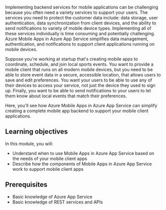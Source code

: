 Implementing backend services for mobile applications can be challenging because you often need a variety services to support your users. The services you need to protect the customer data include: data storage, user authentication, data synchronization from client devices, and the ability to send notifications to variety of mobile device types. Implementing all of these services individually is time consuming and potentially challenging. Azure Mobile Apps in Azure App Service simplifies data management, authentication, and notifications to support client applications running on mobile devices.

Suppose you're working at startup that's creating mobile apps to coordinate, schedule, and join local sports events. You want to provide a mobile client that runs on all modern mobile devices, but you need to be able to store event data in a secure, accessible location, that allows users to save and edit preferences. You want your users to be able to use any of their devices to access your service, not just the device they used to sign up. Finally, you want to be able to send notifications to your users to let them know about local events that match their preferences.

Here, you'll see how Azure Mobile Apps in Azure App Service can simplify creating a complete mobile app backend to support your mobile client applications.

## Learning objectives

In this module, you will:

- Understand when to use Mobile Apps in Azure App Service based on the needs of your mobile client apps
- Describe how the components of Mobile Apps in Azure App Service work to support mobile client apps

## Prerequisites

- Basic knowledge of Azure App Service
- Basic knowledge of REST services and APIs